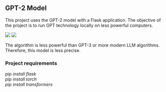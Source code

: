 <h2>GPT-2 Model</h2>

This project uses the GPT-2 model with a Flask application. The objective of the project is to run GPT technology locally on less powerful computers.

<img src="https://i.imgur.com/WIgFdWr.png">
<img src="https://i.imgur.com/GE74zSO.png">

The algorithm is less powerful than GPT-3 or more modern LLM algorithms. Therefore, this model is less precise. 

<h3>Project requirements</h5>
<i>pip install flask</i><br>
<i>pip install torch</i><br>
<i>pip install transformers</i>
